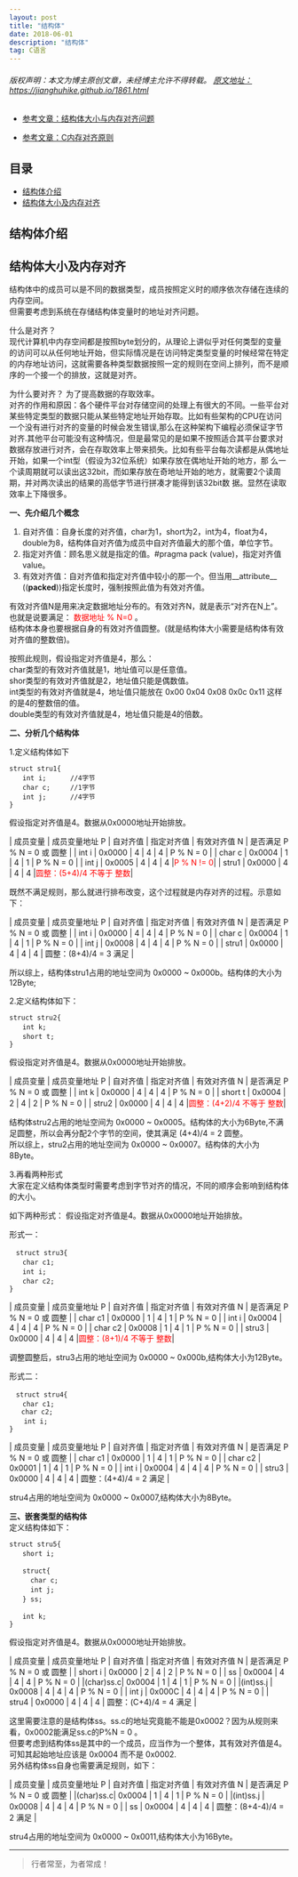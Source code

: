 ```yaml
---
layout: post
title: "结构体"
date: 2018-06-01
description: "结构体"
tag: C语言
---
```



<h6>
  版权声明：本文为博主原创文章，未经博主允许不得转载。
  <a target="_blank" href="https://jianghuhike.github.io/1861.html">
  原文地址：https://jianghuhike.github.io/1861.html 
  </a>
</h6>

- [参考文章：结构体大小与内存对齐问题](https://www.cnblogs.com/johnleo/p/struct_size.html)

- [参考文章：C内存对齐原则](https://blog.csdn.net/xiong452980729/article/details/70140050)





## 目录

* [结构体介绍](#content1)
* [结构体大小及内存对齐](#content2)




<!-- ************************************************ -->
## <a id="content1"></a>结构体介绍


<!-- ************************************************ -->
## <a id="content2"></a>结构体大小及内存对齐

结构体中的成员可以是不同的数据类型，成员按照定义时的顺序依次存储在连续的内存空间。    
但需要考虑到系统在存储结构体变量时的地址对齐问题。   

什么是对齐？    
现代计算机中内存空间都是按照byte划分的，从理论上讲似乎对任何类型的变量的访问可以从任何地址开始，但实际情况是在访问特定类型变量的时候经常在特定的内存地址访问，这就需要各种类型数据按照一定的规则在空间上排列，而不是顺序的一个接一个的排放，这就是对齐。    

为什么要对齐？
为了提高数据的存取效率。     
对齐的作用和原因：各个硬件平台对存储空间的处理上有很大的不同。一些平台对某些特定类型的数据只能从某些特定地址开始存取。比如有些架构的CPU在访问 一个没有进行对齐的变量的时候会发生错误,那么在这种架构下编程必须保证字节对齐.其他平台可能没有这种情况，但是最常见的是如果不按照适合其平台要求对 数据存放进行对齐，会在存取效率上带来损失。比如有些平台每次读都是从偶地址开始，如果一个int型（假设为32位系统）如果存放在偶地址开始的地方，那 么一个读周期就可以读出这32bit，而如果存放在奇地址开始的地方，就需要2个读周期，并对两次读出的结果的高低字节进行拼凑才能得到该32bit数 据。显然在读取效率上下降很多。




**一、先介绍几个概念**    
1. 自对齐值：自身长度的对齐值，char为1，short为2，int为4，float为4，double为8，结构体自对齐值为成员中自对齐值最大的那个值，单位字节。
2. 指定对齐值：顾名思义就是指定的值。#pragma pack (value)，指定对齐值value。
3. 有效对齐值：自对齐值和指定对齐值中较小的那一个。但当用__attribute__ ((__packed__))指定长度时，强制按照此值为有效对齐值。

有效对齐值N是用来决定数据地址分布的。有效对齐N，就是表示“对齐在N上”。也就是说要满足： <span style="color:red">数据地址 % N=0</span> 。     
结构体本身也要根据自身的有效对齐值圆整。(就是结构体大小需要是结构体有效对齐值的整数倍)。     

按照此规则，假设指定对齐值是4，那么：         
char类型的有效对齐值就是1，地址值可以是任意值。        
shor类型的有效对齐值就是2，地址值只能是偶数值。     
int类型的有效对齐值就是4，地址值只能放在 0x00 0x04 0x08 0x0c 0x11 这样的是4的整数倍的值。     
double类型的有效对齐值就是4，地址值只能是4的倍数。        


**二、分析几个结构体**     

1.定义结构体如下
```objc
struct stru1{
　　int i;      //4字节
　　char c;     //1字节
　　int j;      //4字节
}
```
假设指定对齐值是4。数据从0x0000地址开始排放。            

| 成员变量  | 成员变量地址 P | 自对齐值  | 指定对齐值 | 有效对齐值 N | 是否满足 P % N = 0 或 圆整 |
| int  i  | 0x0000        | 4       | 4        | 4           |       P % N = 0         |
| char c  | 0x0004        | 1       | 4        | 1           |       P % N = 0         |
| int  j  | 0x0005        | 4       | 4        | 4           |<span style="color:red">P % N != 0</span>|
| stru1   | 0x0000        | 4       | 4        | 4           |<span style="color:red">圆整：(5+4)/4 不等于 整数</span>|


既然不满足规则，那么就进行排布改变，这个过程就是内存对齐的过程。示意如下：     

| 成员变量  | 成员变量地址 P | 自对齐值  | 指定对齐值 | 有效对齐值 N | 是否满足 P % N = 0 或 圆整 |
| int  i  | 0x0000        | 4       | 4        | 4           |       P % N = 0         |
| char c  | 0x0004        | 1       | 4        | 1           |       P % N = 0         |
| int  j  | 0x0008        | 4       | 4        | 4           |       P % N = 0         |
| stru1   | 0x0000        | 4       | 4        | 4           | 圆整：(8+4)/4 = 3 满足    |

所以综上，结构体stru1占用的地址空间为 0x0000 ~ 0x000b。结构体的大小为12Byte;


2.定义结构体如下：
```objc
struct stru2{
　　int k;
　　short t;
}
```

假设指定对齐值是4。数据从0x0000地址开始排放。            

| 成员变量  | 成员变量地址 P | 自对齐值  | 指定对齐值 | 有效对齐值 N | 是否满足 P % N = 0 或 圆整 |
| int  k  | 0x0000        | 4       | 4        | 4           |       P % N = 0         |
| short t | 0x0004        | 2       | 4        | 2           |       P % N = 0         |
| stru2   | 0x0000        | 4       | 4        | 4           |<span style="color:red">圆整：(4+2)/4 不等于 整数</span>|

结构体stru2占用的地址空间为 0x0000 ~ 0x0005。结构体的大小为6Byte,不满足圆整，所以会再分配2个字节的空间，使其满足 (4+4)/4 = 2 圆整。    
所以综上，stru2占用的地址空间为 0x0000 ~ 0x0007。结构体的大小为8Byte。      
 

3.再看两种形式    
大家在定义结构体类型时需要考虑到字节对齐的情况，不同的顺序会影响到结构体的大小。     

如下两种形式： 
假设指定对齐值是4。数据从0x0000地址开始排放。    

形式一：   
```objc
　struct stru3{
　　char c1;
　　int i;
　　char c2;
}
```

| 成员变量  | 成员变量地址 P | 自对齐值  | 指定对齐值 | 有效对齐值 N | 是否满足 P % N = 0 或 圆整 |
| char c1 | 0x0000        | 1       | 4        | 1           |       P % N = 0         |
| int i   | 0x0004        | 4       | 4        | 4           |       P % N = 0         |
| char c2 | 0x0008        | 1       | 4        | 1           |       P % N = 0         |
| stru3   | 0x0000        | 4       | 4        | 4           |<span style="color:red">圆整：(8+1)/4 不等于 整数</span>|

调整圆整后，stru3占用的地址空间为 0x0000 ~ 0x000b,结构体大小为12Byte。




形式二：   

```objc
　struct stru4{
　　char c1;
   char c2;
　  int i;
}
```

| 成员变量  | 成员变量地址 P | 自对齐值  | 指定对齐值 | 有效对齐值 N | 是否满足 P % N = 0 或 圆整 |
| char c1 | 0x0000        | 1       | 4        | 1           |       P % N = 0         |
| char c2 | 0x0001        | 1       | 4        | 1           |       P % N = 0         |
| int i   | 0x0004        | 4       | 4        | 4           |       P % N = 0         |
| stru3   | 0x0000        | 4       | 4        | 4           |   圆整：(4+4)/4 = 2 满足  |

stru4占用的地址空间为 0x0000 ~ 0x0007,结构体大小为8Byte。


**三、嵌套类型的结构体**     
定义结构体如下：

```objc
struct stru5{
　　short i;

　　struct{
　　  char c;
　　  int j;
　　} ss;

　　int k;
}
```
假设指定对齐值是4。数据从0x0000地址开始排放。            

| 成员变量   | 成员变量地址 P | 自对齐值  | 指定对齐值 | 有效对齐值 N | 是否满足 P % N = 0 或 圆整 |
| short i  | 0x0000        | 2       | 4        | 2           |       P % N = 0         |
| ss       | 0x0004        | 4       | 4        | 4           |       P % N = 0         |
|(char)ss.c| 0x0004        | 1       | 4        | 1           |       P % N = 0         |
|(int)ss.j | 0x0008        | 4       | 4        | 4           |       P % N = 0         |
| int j    | 0x000C        | 4       | 4        | 4           |       P % N = 0         |
| stru4    | 0x0000        | 4       | 4        | 4           |   圆整：(C+4)/4 = 4 满足  |


这里需要注意的是结构体ss。ss.c的地址究竟能不能是0x0002？因为从规则来看，0x0002能满足ss.c的P%N = 0 。     
但要考虑到结构体ss是其中的一个成员，应当作为一个整体，其有效对齐值是4。可知其起始地址应该是 0x0004 而不是 0x0002.     
另外结构体ss自身也需要满足规则，如下：

| 成员变量   | 成员变量地址 P | 自对齐值  | 指定对齐值 | 有效对齐值 N | 是否满足 P % N = 0 或 圆整 |
|(char)ss.c| 0x0004        | 1       | 4        | 1           |       P % N = 0         |
|(int)ss.j | 0x0008        | 4       | 4        | 4           |       P % N = 0         |
| ss       | 0x0004        | 4       | 4        | 4           |       圆整：(8+4-4)/4 = 2 满足         |


stru4占用的地址空间为 0x0000 ~ 0x0011,结构体大小为16Byte。

----------
>  行者常至，为者常成！


